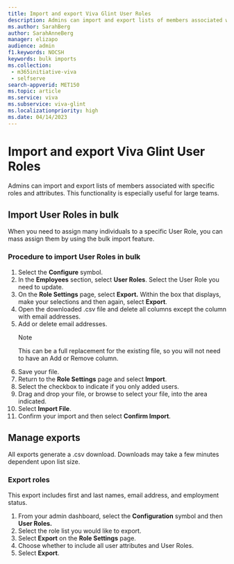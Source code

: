 ```yaml
---
title: Import and export Viva Glint User Roles
description: Admins can import and export lists of members associated with specific roles and attributes.
ms.author: SarahBerg
author: SarahAnneBerg
manager: elizapo
audience: admin
f1.keywords: NOCSH
keywords: bulk imports
ms.collection: 
 - m365initiative-viva
 - selfserve
search-appverid: MET150
ms.topic: article
ms.service: viva
ms.subservice: viva-glint
ms.localizationpriority: high
ms.date: 04/14/2023
---
```


# Import and export Viva Glint User Roles

Admins can import and export lists of members associated with specific roles and attributes. This functionality is especially useful for large teams.

## Import User Roles in bulk

When you need to assign many individuals to a specific User Role, you can mass assign them by using the bulk import feature.

### Procedure to import User Roles in bulk

1. Select the **Configure** symbol.
2. In the **Employees** section, select **User Roles**. Select the User Role you need to update.
3. On the **Role Settings** page, select **Export.** Within the box that displays, make your selections and then again, select **Export**.
4. Open the downloaded .csv file and delete all columns except the column with email addresses.
5. Add or delete email addresses.
     >[!NOTE]
     >This can be a full replacement for the existing file, so you will not need to have an Add or Remove column.
6. Save your file.
7. Return to the **Role Settings** page and select **Import**.
8. Select the checkbox to indicate if you only added users.
9. Drag and drop your file, or browse to select your file, into the area indicated.
10. Select **Import File**.
11. Confirm your import and then select **Confirm Import**.

## Manage exports

All exports generate a .csv download. Downloads may take a few minutes dependent upon list size.

### Export roles

This export includes first and last names, email address, and employment status.

1. From your admin dashboard, select the **Configuration**  symbol and then **User Roles.**
2. Select the role list you would like to export.
3. Select  **Export** on the **Role Settings** page.
4. Choose whether to include all user attributes and User Roles.
5. Select  **Export**.